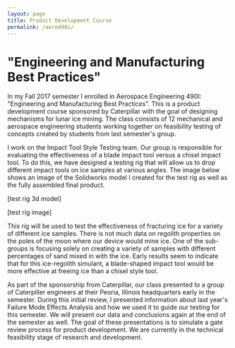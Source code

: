 ```yaml
---
layout: page
title: Product Development Course
permalink: /aere490i/
---
```


# "Engineering and Manufacturing Best Practices"

In my Fall 2017 semester I enrolled in Aerospace Engineering 490I: "Engineering and Manufacturing Best Practices". This is a product development course sponsored by Caterpillar with the goal of designing mechanisms for lunar ice mining. The class consists of 12 mechanical and aerospace engineering students working together on feasibility testing of concepts created by students from last semester's group.

I work on the Impact Tool Style Testing team. Our group is responsible for evaluating the effectiveness of a blade impact tool versus a chisel impact tool. To do this, we have designed a testing rig that will allow us to drop different impact tools on ice samples at various angles. The image below shows an image of the Solidworks model I created for the test rig as well as the fully assembled final product.  

[test rig 3d model]

[test rig image]

This rig will be used to test the effectiveness of fracturing ice for a variety of different ice samples. There is not much data on regolith properties on the poles of the moon where our device would mine ice. One of the sub-groups is focusing solely on creating a variety of samples with different percentages of sand mixed in with the ice. Early results seem to indicate that for this ice-regolith simulant, a blade-shaped impact tool would be more effective at freeing ice than a chisel style tool.

As part of the sponsorship from Caterpillar, our class presented to a group of Caterpiller engineers at their Peoria, Illinois headquarters early in the semester. During this initial review, I presented information about last year's Failure Mode Effects Analysis and how we used it to guide our testing for this semester.  We will present our data and conclusions again at the end of the semester as well. The goal of these presentations is to simulate a gate review process for product development. We are currently in the technical feasibility stage of research and development. 

